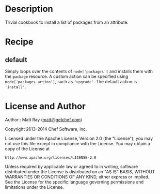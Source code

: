 Description
===========

Trivial cookbook to install a list of packages from an attribute.

Recipe
=======

default
-------

Simply loops over the contents of `node['packages']` and installs them with the `package` resource.
A custom action can be specified using `node['packages_action']`, such as `'upgrade'`. The default action is `'install'`.

License and Author
==================

Author:: Matt Ray (<matt@getchef.com>)

Copyright 2013-2014 Chef Software, Inc.

Licensed under the Apache License, Version 2.0 (the "License");
you may not use this file except in compliance with the License.
You may obtain a copy of the License at

    http://www.apache.org/licenses/LICENSE-2.0

Unless required by applicable law or agreed to in writing, software
distributed under the License is distributed on an "AS IS" BASIS,
WITHOUT WARRANTIES OR CONDITIONS OF ANY KIND, either express or implied.
See the License for the specific language governing permissions and
limitations under the License.
